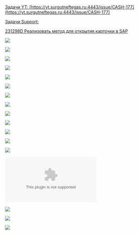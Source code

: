 <u>Задачи YT:<u>
[https://yt.surgutneftegas.ru:4443/issue/CASH-177](https://yt.surgutneftegas.ru:4443/issue/CASH-177)

<u>Задачи Support:</u>
<p>231298D Реализовать метод для открытия карточки в SAP</p>

![](eXpress_HXIlGBM4Cu.png)

![](eXpress_Lhw3GLF0RM.png)

![](eXpress_juNLvt8FoJ.png)

![](Pasted%20image%2020250709174053.png)

![](Pasted%20image%2020250710120928.png)

![](Pasted%20image%2020250718091910.png)

![](Pasted%20image%2020250722115124.png)

![](Pasted%20image%2020250723101804.png)

![](Pasted%20image%2020250723140921.png)

![](Pasted%20image%2020250725103027.png)

![](Pasted%20image%2020250728155030.png)

![](Pasted%20image%2020250807140216.png)

![](Pasted%20image%2020250825094023.png)

![](20250825.%20Протокол%20настроек.docx)

![](Pasted%20image%2020250828152223.png)

![](Pasted%20image%2020250902143319.png)

![](Pasted%20image%2020250904180109.png)